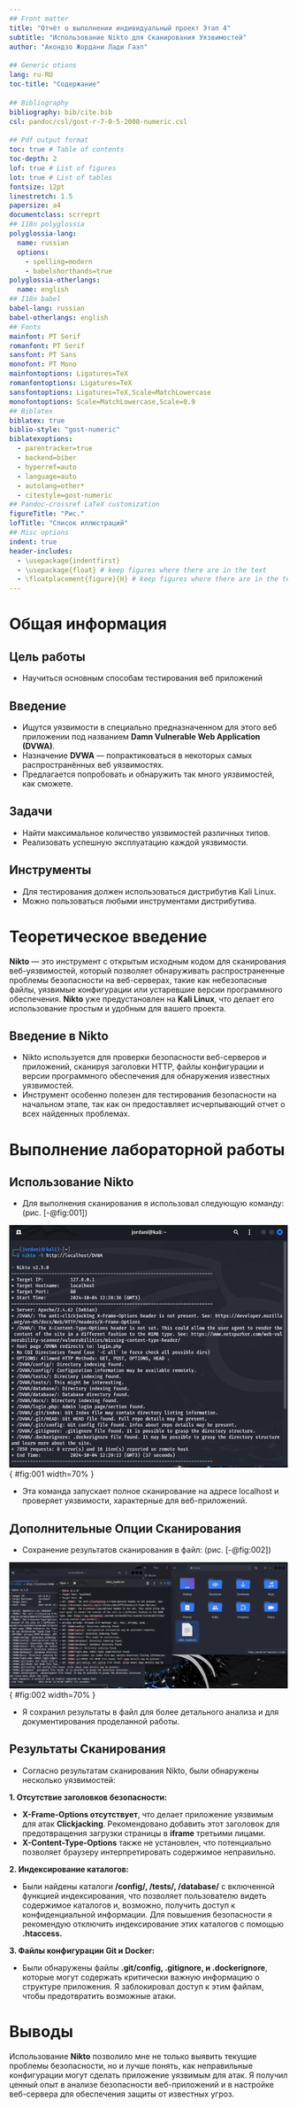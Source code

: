 ```yaml
---
## Front matter
title: "Отчёт о выполнении индивидуальный проект Этап 4"
subtitle: "Использование Nikto для Сканирования Уязвимостей"
author: "Акондзо Жордани Лади Гаэл"

## Generic otions
lang: ru-RU
toc-title: "Содержание"

## Bibliography
bibliography: bib/cite.bib
csl: pandoc/csl/gost-r-7-0-5-2008-numeric.csl

## Pdf output format
toc: true # Table of contents
toc-depth: 2
lof: true # List of figures
lot: true # List of tables
fontsize: 12pt
linestretch: 1.5
papersize: a4
documentclass: scrreprt
## I18n polyglossia
polyglossia-lang:
  name: russian
  options:
	- spelling=modern
	- babelshorthands=true
polyglossia-otherlangs:
  name: english
## I18n babel
babel-lang: russian
babel-otherlangs: english
## Fonts
mainfont: PT Serif
romanfont: PT Serif
sansfont: PT Sans
monofont: PT Mono
mainfontoptions: Ligatures=TeX
romanfontoptions: Ligatures=TeX
sansfontoptions: Ligatures=TeX,Scale=MatchLowercase
monofontoptions: Scale=MatchLowercase,Scale=0.9
## Biblatex
biblatex: true
biblio-style: "gost-numeric"
biblatexoptions:
  - parentracker=true
  - backend=biber
  - hyperref=auto
  - language=auto
  - autolang=other*
  - citestyle=gost-numeric
## Pandoc-crossref LaTeX customization
figureTitle: "Рис."
lofTitle: "Список иллюстраций"
## Misc options
indent: true
header-includes:
  - \usepackage{indentfirst}
  - \usepackage{float} # keep figures where there are in the text
  - \floatplacement{figure}{H} # keep figures where there are in the text
---
```


# Общая информация

## Цель работы

* Научиться основным способам тестирования веб приложений

## Введение

* Ищутся уязвимости в специально предназначенном для этого веб приложении под названием **Damn Vulnerable Web Application (DVWA)**.
* Назначение **DVWA** — попрактиковаться в некоторых самых распространённых веб уязвимостях.
* Предлагается попробовать и обнаружить так много уязвимостей, как сможете.

## Задачи

* Найти максимальное количество уязвимостей различных типов.
* Реализовать успешную эксплуатацию каждой уязвимости.

## Инструменты

* Для тестирования должен использоваться дистрибутив Kali Linux.
* Можно пользоваться любыми инструментами дистрибутива.

# Теоретическое введение

**Nikto** — это инструмент с открытым исходным кодом для сканирования веб-уязвимостей, который позволяет обнаруживать распространенные проблемы безопасности на веб-серверах, такие как небезопасные файлы, уязвимые конфигурации или устаревшие версии программного обеспечения. **Nikto** уже предустановлен на **Kali Linux**, что делает его использование простым и удобным для вашего проекта.

## Введение в Nikto

* Nikto используется для проверки безопасности веб-серверов и приложений, сканируя заголовки HTTP, файлы конфигурации и версии программного обеспечения для обнаружения известных уязвимостей.
* Инструмент особенно полезен для тестирования безопасности на начальном этапе, так как он предоставляет исчерпывающий отчет о всех найденных проблемах.

# Выполнение лабораторной работы

## Использование Nikto

* Для выполнения сканирования я использовал следующую команду: (рис. [-@fig:001])

![Использование Nikto](image/01.png){ #fig:001 width=70% }

* Эта команда запускает полное сканирование на адресе localhost и проверяет уязвимости, характерные для веб-приложений.

## Дополнительные Опции Сканирования

* Сохранение результатов сканирования в файл: (рис. [-@fig:002])

![Сохранение результатов сканирования в файл](image/02.png){ #fig:002 width=70% }

* Я сохранил результаты в файл для более детального анализа и для документирования проделанной работы.

## Результаты Сканирования

* Согласно результатам сканирования Nikto, были обнаружены несколько уязвимостей:

**1. Отсутствие заголовков безопасности:**

* **X-Frame-Options отсутствует**, что делает приложение уязвимым для атак **Clickjacking**. Рекомендовано добавить этот заголовок для предотвращения загрузки страницы в **iframe** третьими лицами.
* **X-Content-Type-Options** также не установлен, что потенциально позволяет браузеру интерпретировать содержимое неправильно.

**2. Индексирование каталогов:**

* Были найдены каталоги **/config/, /tests/, /database/** с включенной функцией индексирования, что позволяет пользователю видеть содержимое каталогов и, возможно, получить доступ к конфиденциальной информации. Для повышения безопасности я рекомендую отключить индексирование этих каталогов с помощью **.htaccess.**

**3. Файлы конфигурации Git и Docker:**

* Были обнаружены файлы **.git/config, .gitignore, и .dockerignore**, которые могут содержать критически важную информацию о структуре приложения. Я заблокировал доступ к этим файлам, чтобы предотвратить возможные атаки.


# Выводы

Использование **Nikto** позволило мне не только выявить текущие проблемы безопасности, но и лучше понять, как неправильные конфигурации могут сделать приложение уязвимым для атак. Я получил ценный опыт в анализе безопасности веб-приложений и в настройке веб-сервера для обеспечения защиты от известных угроз.


